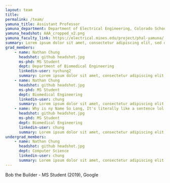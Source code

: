 ```yaml
---
layout: team
title:
permalink: /team/
yamuna_title: Assistant Professor
yamuna_department: Department of Electrical Engineering, Colorado School of Mines
yamuna_headshot: AAA_cropped_v2.png
yamuna_faculty_link: https://electrical.mines.edu/project/phal-yamuna/
summary: Lorem ipsum dolor sit amet, consectetur adipiscing elit, sed do eiusmod tempor incididunt ut labore et dolore magna aliqua. Id velit ut tortor pretium viverra suspendisse potenti nullam. Mattis nunc sed blandit libero volutpat sed cras. Malesuada fames ac turpis egestas sed. Turpis tincidunt id aliquet risus feugiat. Diam volutpat commodo sed egestas egestas fringilla phasellus. 
grad_members:
    - name: Nathan Chung
      headshot: github headshot.jpg
      ms-phd: MS Student
      dept: Department of Biomedical Engineering
      linkedin-user: nychung2
      summary: Lorem ipsum dolor sit amet, consectetur adipiscing elit, sed do eiusmod tempor incididunt ut labore et dolore magna aliqua. Id velit ut tortor pretium viverra suspendisse potenti nullam. Mattis nunc sed blandit libero volutpat sed cras. Malesuada fames ac turpis egestas sed. Turpis tincidunt id aliquet risus feugiat. Diam volutpat commodo sed egestas egestas fringilla phasellus. 
    - name: Nathan Chung
      headshot: github headshot.jpg
      ms-phd: MS Student
      dept: Biomedical Engineering
      linkedin-user: chung
      summary: Lorem ipsum dolor sit amet, consectetur adipiscing elit, sed do eiusmod tempor incididunt ut labore et dolore magna aliqua. Id velit ut tortor pretium viverra suspendisse potenti nullam. Mattis nunc sed blandit libero volutpat sed cras. Malesuada fames ac turpis egestas sed. Turpis tincidunt id aliquet risus feugiat. Diam volutpat commodo sed egestas egestas fringilla phasellus. 
    - name: Why is ny Name So Long, It's literally like a sentence lol Is it never gonna stop?
      headshot: github headshot.jpg
      ms-phd: MS Student
      dept: Biomedical Engineering
      linkedin-user: chung
      summary: Lorem ipsum dolor sit amet, consectetur adipiscing elit, sed do eiusmod tempor incididunt ut labore et dolore magna aliqua. Id velit ut tortor pretium viverra suspendisse potenti nullam. Mattis nunc sed blandit libero volutpat sed cras. Malesuada fames ac turpis egestas sed. Turpis tincidunt id aliquet risus feugiat. Diam volutpat commodo sed egestas egestas fringilla phasellus.
undergrad_members:
    - name: Nathan Chung
      headshot: github headshot.jpg
      dept: Computer Science
      linkedin-user: chung
      summary: Lorem ipsum dolor sit amet, consectetur adipiscing elit, sed do eiusmod tempor incididunt ut labore et dolore magna aliqua. Id velit ut tortor pretium viverra suspendisse potenti nullam. Mattis nunc sed blandit libero volutpat sed cras. Malesuada fames ac turpis egestas sed. Turpis tincidunt id aliquet risus feugiat. Diam volutpat commodo sed egestas egestas fringilla phasellus.
---
```

<!-- To Use this page, copy and paste template below or an entry above to add a member and the website should auto update. Make sure the variable is nested within undergrad_members or grad_members. Lab Alumni are added at the bottom.-->

<!--
- name: [name]
  headshot: [headshot file name]
  ms-phd: [MS/PhD Student?]
  dept: [department/major]
  personal-page: [name of the md file (without md)]

- name: [name]
  headshot: [headshot file name]
  dept: [department/major]
  personal-page: [name of the md file (without md)]
-->

<!-- Add Lab Alumni Below-->
Bob the Builder - MS Student (2019), Google 

